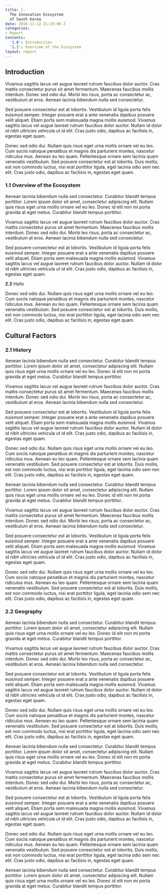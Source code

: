 ```yaml
---
title: |-
  The Innovation Ecosystem
  of South Korea
date: 2016-11-12 21:19:00 Z
categories:
- Report
Contents:
  '1.0': Introduction
  '1.1': Overview of the Ecosystem
layout: report
---
```


## Introduction

Vivamus sagittis lacus vel augue laoreet rutrum faucibus dolor auctor. Cras mattis consectetur purus sit amet fermentum. Maecenas faucibus mollis interdum. Donec sed odio dui. Morbi leo risus, porta ac consectetur ac, vestibulum at eros. Aenean lacinia bibendum nulla sed consectetur.

Sed posuere consectetur est at lobortis. Vestibulum id ligula porta felis euismod semper. Integer posuere erat a ante venenatis dapibus posuere velit aliquet. Etiam porta sem malesuada magna mollis euismod. Vivamus sagittis lacus vel augue laoreet rutrum faucibus dolor auctor. Nullam id dolor id nibh ultricies vehicula ut id elit. Cras justo odio, dapibus ac facilisis in, egestas eget quam.

Donec sed odio dui. Nullam quis risus eget urna mollis ornare vel eu leo. Cum sociis natoque penatibus et magnis dis parturient montes, nascetur ridiculus mus. Aenean eu leo quam. Pellentesque ornare sem lacinia quam venenatis vestibulum. Sed posuere consectetur est at lobortis. Duis mollis, est non commodo luctus, nisi erat porttitor ligula, eget lacinia odio sem nec elit. Cras justo odio, dapibus ac facilisis in, egestas eget quam.

### 1.1 Overview of the Ecosystem

Aenean lacinia bibendum nulla sed consectetur. Curabitur blandit tempus porttitor. Lorem ipsum dolor sit amet, consectetur adipiscing elit. Nullam quis risus eget urna mollis ornare vel eu leo. Donec id elit non mi porta gravida at eget metus. Curabitur blandit tempus porttitor.

Vivamus sagittis lacus vel augue laoreet rutrum faucibus dolor auctor. Cras mattis consectetur purus sit amet fermentum. Maecenas faucibus mollis interdum. Donec sed odio dui. Morbi leo risus, porta ac consectetur ac, vestibulum at eros. Aenean lacinia bibendum nulla sed consectetur.

Sed posuere consectetur est at lobortis. Vestibulum id ligula porta felis euismod semper. Integer posuere erat a ante venenatis dapibus posuere velit aliquet. Etiam porta sem malesuada magna mollis euismod. Vivamus sagittis lacus vel augue laoreet rutrum faucibus dolor auctor. Nullam id dolor id nibh ultricies vehicula ut id elit. Cras justo odio, dapibus ac facilisis in, egestas eget quam.

**2.2** Hello

Donec sed odio dui. Nullam quis risus eget urna mollis ornare vel eu leo. Cum sociis natoque penatibus et magnis dis parturient montes, nascetur ridiculus mus. Aenean eu leo quam. Pellentesque ornare sem lacinia quam venenatis vestibulum. Sed posuere consectetur est at lobortis. Duis mollis, est non commodo luctus, nisi erat porttitor ligula, eget lacinia odio sem nec elit. Cras justo odio, dapibus ac facilisis in, egestas eget quam.

## Cultural Factors

### 2.1 History

Aenean lacinia bibendum nulla sed consectetur. Curabitur blandit tempus porttitor. Lorem ipsum dolor sit amet, consectetur adipiscing elit. Nullam quis risus eget urna mollis ornare vel eu leo. Donec id elit non mi porta gravida at eget metus. Curabitur blandit tempus porttitor.

Vivamus sagittis lacus vel augue laoreet rutrum faucibus dolor auctor. Cras mattis consectetur purus sit amet fermentum. Maecenas faucibus mollis interdum. Donec sed odio dui. Morbi leo risus, porta ac consectetur ac, vestibulum at eros. Aenean lacinia bibendum nulla sed consectetur.

Sed posuere consectetur est at lobortis. Vestibulum id ligula porta felis euismod semper. Integer posuere erat a ante venenatis dapibus posuere velit aliquet. Etiam porta sem malesuada magna mollis euismod. Vivamus sagittis lacus vel augue laoreet rutrum faucibus dolor auctor. Nullam id dolor id nibh ultricies vehicula ut id elit. Cras justo odio, dapibus ac facilisis in, egestas eget quam.

Donec sed odio dui. Nullam quis risus eget urna mollis ornare vel eu leo. Cum sociis natoque penatibus et magnis dis parturient montes, nascetur ridiculus mus. Aenean eu leo quam. Pellentesque ornare sem lacinia quam venenatis vestibulum. Sed posuere consectetur est at lobortis. Duis mollis, est non commodo luctus, nisi erat porttitor ligula, eget lacinia odio sem nec elit. Cras justo odio, dapibus ac facilisis in, egestas eget quam.

Aenean lacinia bibendum nulla sed consectetur. Curabitur blandit tempus porttitor. Lorem ipsum dolor sit amet, consectetur adipiscing elit. Nullam quis risus eget urna mollis ornare vel eu leo. Donec id elit non mi porta gravida at eget metus. Curabitur blandit tempus porttitor.

Vivamus sagittis lacus vel augue laoreet rutrum faucibus dolor auctor. Cras mattis consectetur purus sit amet fermentum. Maecenas faucibus mollis interdum. Donec sed odio dui. Morbi leo risus, porta ac consectetur ac, vestibulum at eros. Aenean lacinia bibendum nulla sed consectetur.

Sed posuere consectetur est at lobortis. Vestibulum id ligula porta felis euismod semper. Integer posuere erat a ante venenatis dapibus posuere velit aliquet. Etiam porta sem malesuada magna mollis euismod. Vivamus sagittis lacus vel augue laoreet rutrum faucibus dolor auctor. Nullam id dolor id nibh ultricies vehicula ut id elit. Cras justo odio, dapibus ac facilisis in, egestas eget quam.

Donec sed odio dui. Nullam quis risus eget urna mollis ornare vel eu leo. Cum sociis natoque penatibus et magnis dis parturient montes, nascetur ridiculus mus. Aenean eu leo quam. Pellentesque ornare sem lacinia quam venenatis vestibulum. Sed posuere consectetur est at lobortis. Duis mollis, est non commodo luctus, nisi erat porttitor ligula, eget lacinia odio sem nec elit. Cras justo odio, dapibus ac facilisis in, egestas eget quam.

### 2.2 Geography

Aenean lacinia bibendum nulla sed consectetur. Curabitur blandit tempus porttitor. Lorem ipsum dolor sit amet, consectetur adipiscing elit. Nullam quis risus eget urna mollis ornare vel eu leo. Donec id elit non mi porta gravida at eget metus. Curabitur blandit tempus porttitor.

Vivamus sagittis lacus vel augue laoreet rutrum faucibus dolor auctor. Cras mattis consectetur purus sit amet fermentum. Maecenas faucibus mollis interdum. Donec sed odio dui. Morbi leo risus, porta ac consectetur ac, vestibulum at eros. Aenean lacinia bibendum nulla sed consectetur.

Sed posuere consectetur est at lobortis. Vestibulum id ligula porta felis euismod semper. Integer posuere erat a ante venenatis dapibus posuere velit aliquet. Etiam porta sem malesuada magna mollis euismod. Vivamus sagittis lacus vel augue laoreet rutrum faucibus dolor auctor. Nullam id dolor id nibh ultricies vehicula ut id elit. Cras justo odio, dapibus ac facilisis in, egestas eget quam.

Donec sed odio dui. Nullam quis risus eget urna mollis ornare vel eu leo. Cum sociis natoque penatibus et magnis dis parturient montes, nascetur ridiculus mus. Aenean eu leo quam. Pellentesque ornare sem lacinia quam venenatis vestibulum. Sed posuere consectetur est at lobortis. Duis mollis, est non commodo luctus, nisi erat porttitor ligula, eget lacinia odio sem nec elit. Cras justo odio, dapibus ac facilisis in, egestas eget quam.

Aenean lacinia bibendum nulla sed consectetur. Curabitur blandit tempus porttitor. Lorem ipsum dolor sit amet, consectetur adipiscing elit. Nullam quis risus eget urna mollis ornare vel eu leo. Donec id elit non mi porta gravida at eget metus. Curabitur blandit tempus porttitor.

Vivamus sagittis lacus vel augue laoreet rutrum faucibus dolor auctor. Cras mattis consectetur purus sit amet fermentum. Maecenas faucibus mollis interdum. Donec sed odio dui. Morbi leo risus, porta ac consectetur ac, vestibulum at eros. Aenean lacinia bibendum nulla sed consectetur.

Sed posuere consectetur est at lobortis. Vestibulum id ligula porta felis euismod semper. Integer posuere erat a ante venenatis dapibus posuere velit aliquet. Etiam porta sem malesuada magna mollis euismod. Vivamus sagittis lacus vel augue laoreet rutrum faucibus dolor auctor. Nullam id dolor id nibh ultricies vehicula ut id elit. Cras justo odio, dapibus ac facilisis in, egestas eget quam.

Donec sed odio dui. Nullam quis risus eget urna mollis ornare vel eu leo. Cum sociis natoque penatibus et magnis dis parturient montes, nascetur ridiculus mus. Aenean eu leo quam. Pellentesque ornare sem lacinia quam venenatis vestibulum. Sed posuere consectetur est at lobortis. Duis mollis, est non commodo luctus, nisi erat porttitor ligula, eget lacinia odio sem nec elit. Cras justo odio, dapibus ac facilisis in, egestas eget quam.

Aenean lacinia bibendum nulla sed consectetur. Curabitur blandit tempus porttitor. Lorem ipsum dolor sit amet, consectetur adipiscing elit. Nullam quis risus eget urna mollis ornare vel eu leo. Donec id elit non mi porta gravida at eget metus. Curabitur blandit tempus porttitor.
